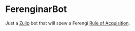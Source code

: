 # FerenginarBot

Just a [Zulip](https://zulip.com/) bot that will spew a Ferengi [Rule of Acquisition](https://memory-alpha.fandom.com/wiki/Rules_of_Acquisition).